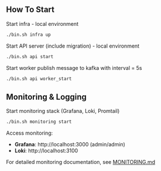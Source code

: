 ## How To Start

Start infra - local environment

```bash
./bin.sh infra up
```

Start API server (include migration) - local environment

```bash
./bin.sh api start
```
Start worker publish message to kafka with interval = 5s

```bash
./bin.sh api worker_start
```


## Monitoring & Logging

Start monitoring stack (Grafana, Loki, Promtail)

```bash
./bin.sh monitoring start
```

Access monitoring:
- **Grafana**: http://localhost:3000 (admin/admin)
- **Loki**: http://localhost:3100

For detailed monitoring documentation, see [MONITORING.md](MONITORING.md)
